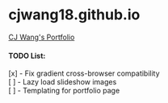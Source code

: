 cjwang18.github.io
==================

[CJ Wang's Portfolio](http://cjwang18.github.io)

#### TODO List:

[x] - Fix gradient cross-browser compatibility<br>
[ ] - Lazy load slideshow images<br>
[ ] - Templating for portfolio page

